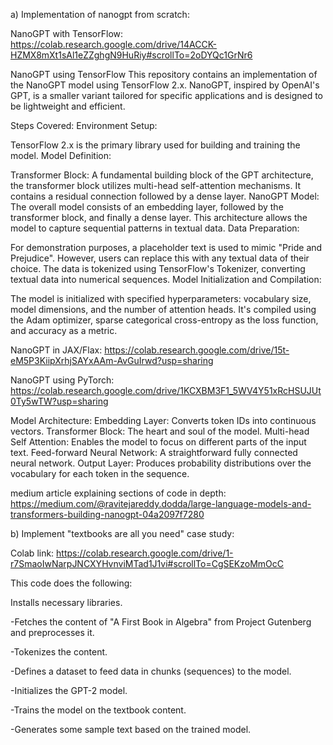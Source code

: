 a) Implementation of nanogpt from scratch:

NanoGPT with TensorFlow: https://colab.research.google.com/drive/14ACCK-HZMX8mXt1sAl1eZZghgN9HuRiy#scrollTo=2oDYQc1GrNr6

NanoGPT using TensorFlow
This repository contains an implementation of the NanoGPT model using TensorFlow 2.x. NanoGPT, inspired by OpenAI's GPT, is a smaller variant tailored for specific applications and is designed to be lightweight and efficient.

Steps Covered:
Environment Setup:

TensorFlow 2.x is the primary library used for building and training the model.
Model Definition:

Transformer Block: A fundamental building block of the GPT architecture, the transformer block utilizes multi-head self-attention mechanisms. It contains a residual connection followed by a dense layer.
NanoGPT Model: The overall model consists of an embedding layer, followed by the transformer block, and finally a dense layer. This architecture allows the model to capture sequential patterns in textual data.
Data Preparation:

For demonstration purposes, a placeholder text is used to mimic "Pride and Prejudice". However, users can replace this with any textual data of their choice.
The data is tokenized using TensorFlow's Tokenizer, converting textual data into numerical sequences.
Model Initialization and Compilation:

The model is initialized with specified hyperparameters: vocabulary size, model dimensions, and the number of attention heads.
It's compiled using the Adam optimizer, sparse categorical cross-entropy as the loss function, and accuracy as a metric.

NanoGPT in JAX/Flax: https://colab.research.google.com/drive/15t-eM5P3KiipXrhjSAYxAAm-AvGuIrwd?usp=sharing

NanoGPT using PyTorch: https://colab.research.google.com/drive/1KCXBM3F1_5WV4Y51xRcHSUJUt0Ty5wTW?usp=sharing

Model Architecture:
Embedding Layer: Converts token IDs into continuous vectors.
Transformer Block: The heart and soul of the model.
Multi-head Self Attention: Enables the model to focus on different parts of the input text.
Feed-forward Neural Network: A straightforward fully connected neural network.
Output Layer: Produces probability distributions over the vocabulary for each token in the sequence.

medium article explaining sections of code in depth: https://medium.com/@ravitejareddy.dodda/large-language-models-and-transformers-building-nanogpt-04a2097f7280

b) Implement "textbooks are all you need" case study:

Colab link: https://colab.research.google.com/drive/1-r7SmaoIwNarpJNCXYHvnviMTad1J1vi#scrollTo=CgSEKzoMmOcC

This code does the following:

Installs necessary libraries.

-Fetches the content of "A First Book in Algebra" from Project Gutenberg and preprocesses it.

-Tokenizes the content.

-Defines a dataset to feed data in chunks (sequences) to the model.

-Initializes the GPT-2  model.

-Trains the model on the textbook content.

-Generates some sample text based on the trained model.

